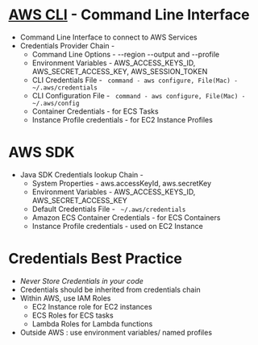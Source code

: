 # [AWS CLI](https://aws.amazon.com/cli/) - Command Line Interface

- Command Line Interface to connect to AWS Services
- Credentials Provider Chain -
    - Command Line Options - --region --output and --profile
    - Environment Variables - AWS_ACCESS_KEYS_ID, AWS_SECRET_ACCESS_KEY, AWS_SESSION_TOKEN
    - CLI Credentials File - ``` command - aws configure, File(Mac) - ~/.aws/credentials``` 
    - CLI Configuration File - ``` command - aws configure, File(Mac) - ~/.aws/config```
    - Container Credentials - for ECS Tasks
    - Instance Profile credentials - for EC2 Instance Profiles



# AWS SDK 
- Java SDK Credentials lookup Chain -
    - System Properties - aws.accessKeyId, aws.secretKey
    - Environment Variables - AWS_ACCESS_KEYS_ID, AWS_SECRET_ACCESS_KEY
    - Default Credentials File - ``` ~/.aws/credentials``` 
    - Amazon ECS Container Credentials - for ECS Containers
    - Instance Profile credentials - used on EC2 Instance

# Credentials Best Practice

 - *Never Store Credentials in your code*
 - Credentials should be inherited from credentials chain
 - Within AWS, use IAM Roles 
    - EC2 Instance role for EC2 instances
    - ECS Roles for ECS tasks
    - Lambda Roles for Lambda functions
- Outside AWS : use environment variables/ named profiles